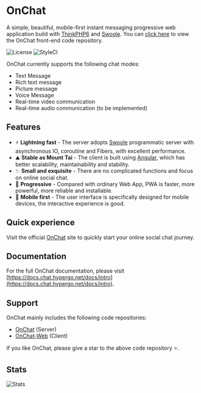 # OnChat

A simple, beautiful, mobile-first instant messaging progressive web application build with [ThinkPHP6](https://github.com/top-think/framework) and [Swoole](https://github.com/swoole/swoole-src).
You can [click here](https://github.com/HyperLife1119/OnChat-Web) to view the OnChat front-end code repository.

![License](https://img.shields.io/badge/License-Apache%202.0-blue.svg)
![StyleCI](https://github.styleci.io/repos/7548986/shield?style=flat&branch=6.x)

OnChat currently supports the following chat modes:

- Text Message
- Rich text message
- Picture message
- Voice Message
- Real-time video communication
- Real-time audio communication (to be implemented)

## Features

- ⚡️ **Lightning fast** - The server adopts [Swoole](https://www.swoole.co.uk/) programmatic server with asynchronous IO, coroutine and Fibers, with excellent performance.
- ⛰ **Stable as Mount Tai** - The client is built using [Angular](https://angular.io/), which has better scalability, maintainability and stability.
- ✨ **Small and exquisite** - There are no complicated functions and focus on online social chat.
- 🔼 **Progressive** - Compared with ordinary Web App, PWA is faster, more powerful, more reliable and installable.
- 📲 **Mobile first** - The user interface is specifically designed for mobile devices, the interactive experience is good.

## Quick experience

Visit the official [OnChat](https://chat.hypergo.net) site to quickly start your online social chat journey.

## Documentation

For the full OnChat documentation, please visit [https://docs.chat.hypergo.net/docs/intro](https://docs.chat.hypergo.net/docs/intro).

## Support

OnChat mainly includes the following code repositories:

- [OnChat](https://github.com/HyperLife1119/OnChat) (Server)
- [OnChat-Web](https://github.com/HyperLife1119/OnChat-Web) (Client)

If you like OnChat, please give a star to the above code repository ⭐.

## Stats
![Stats](https://repobeats.axiom.co/api/embed/12ff287f45489a8ecd570cda744899e65766da8d.svg)
